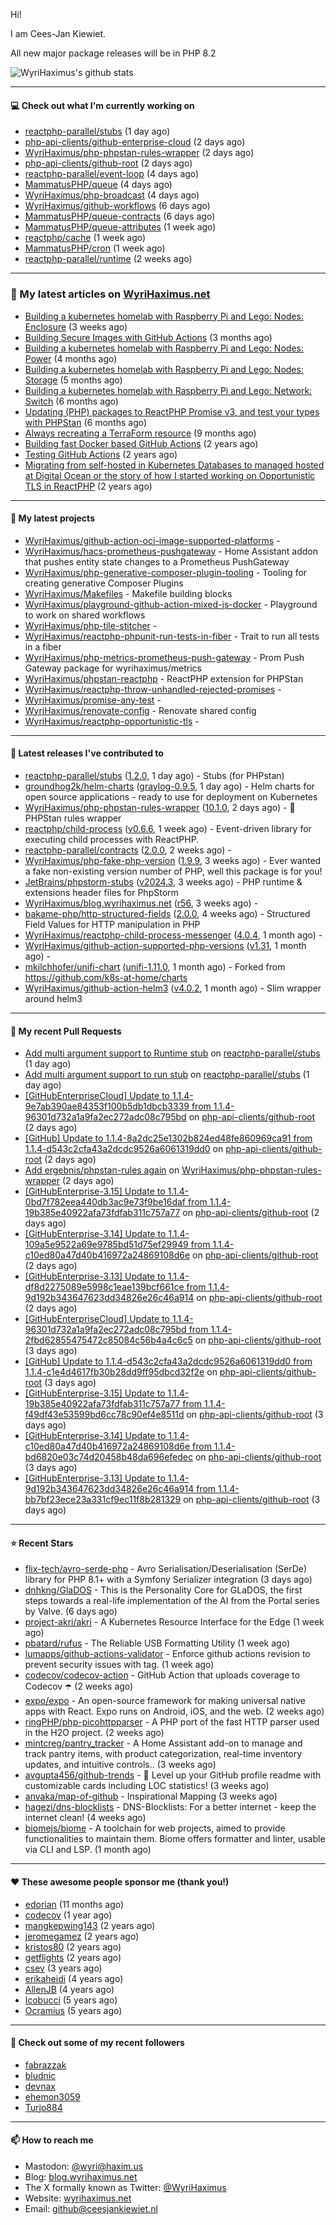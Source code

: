 Hi!

I am Cees-Jan Kiewiet.

All new major package releases will be in PHP 8.2

![WyriHaximus's github stats](https://github-readme-stats.vercel.app/api?username=WyriHaximus&show_icons=true)

---

#### 💻 Check out what I'm currently working on

- [reactphp-parallel/stubs](https://github.com/reactphp-parallel/stubs) (1 day ago)
- [php-api-clients/github-enterprise-cloud](https://github.com/php-api-clients/github-enterprise-cloud) (2 days ago)
- [WyriHaximus/php-phpstan-rules-wrapper](https://github.com/WyriHaximus/php-phpstan-rules-wrapper) (2 days ago)
- [php-api-clients/github-root](https://github.com/php-api-clients/github-root) (2 days ago)
- [reactphp-parallel/event-loop](https://github.com/reactphp-parallel/event-loop) (4 days ago)
- [MammatusPHP/queue](https://github.com/MammatusPHP/queue) (4 days ago)
- [WyriHaximus/php-broadcast](https://github.com/WyriHaximus/php-broadcast) (4 days ago)
- [WyriHaximus/github-workflows](https://github.com/WyriHaximus/github-workflows) (6 days ago)
- [MammatusPHP/queue-contracts](https://github.com/MammatusPHP/queue-contracts) (6 days ago)
- [MammatusPHP/queue-attributes](https://github.com/MammatusPHP/queue-attributes) (1 week ago)
- [reactphp/cache](https://github.com/reactphp/cache) (1 week ago)
- [MammatusPHP/cron](https://github.com/MammatusPHP/cron) (1 week ago)
- [reactphp-parallel/runtime](https://github.com/reactphp-parallel/runtime) (2 weeks ago)

---

### 📜 My latest articles on [WyriHaximus.net](https://blog.wyrihaximus.net/)

- [Building a kubernetes homelab with Raspberry Pi and Lego: Nodes: Enclosure](https://blog.wyrihaximus.net/2024/12/building-a-kubernetes-homelab-with-raspberry-pies-and-lego-nodes-enclosure/) (3 weeks ago)
- [Building Secure Images with GitHub Actions](https://blog.wyrihaximus.net/2024/10/building-secure-images-with-github-actions/) (3 months ago)
- [Building a kubernetes homelab with Raspberry Pi and Lego: Nodes: Power](https://blog.wyrihaximus.net/2024/09/building-a-kubernetes-homelab-with-raspberry-pies-and-lego-nodes-power/) (4 months ago)
- [Building a kubernetes homelab with Raspberry Pi and Lego: Nodes: Storage](https://blog.wyrihaximus.net/2024/08/building-a-kubernetes-homelab-with-raspberry-pies-and-lego-nodes-storage/) (5 months ago)
- [Building a kubernetes homelab with Raspberry Pi and Lego: Network: Switch](https://blog.wyrihaximus.net/2024/07/building-a-kubernetes-homelab-with-raspberry-pies-and-lego-network-switch/) (6 months ago)
- [Updating (PHP) packages to ReactPHP Promise v3, and test your types with PHPStan](https://blog.wyrihaximus.net/2024/06/updating-php-packages-to-reactphp-promise-v3--and-test-your-types-with-phpstan/) (6 months ago)
- [Always recreating a TerraForm resource](https://blog.wyrihaximus.net/2024/04/always-recreating-a-terraform-resource/) (9 months ago)
- [Building fast Docker based GitHub Actions](https://blog.wyrihaximus.net/2023/03/building-fast-docker-based-github-actions/) (2 years ago)
- [Testing GitHub Actions](https://blog.wyrihaximus.net/2023/03/testing-github-actions/) (2 years ago)
- [Migrating from self-hosted in Kubernetes Databases to managed hosted at Digital Ocean or the story of how I started working on Opportunistic TLS in ReactPHP](https://blog.wyrihaximus.net/2023/01/migrating-from-self-hosted-in-k8s-databases-to-managed-hosted-at-digital-ocean/) (2 years ago)

---

#### 🌱 My latest projects

- [WyriHaximus/github-action-oci-image-supported-platforms](https://github.com/WyriHaximus/github-action-oci-image-supported-platforms) - 
- [WyriHaximus/hacs-prometheus-pushgateway](https://github.com/WyriHaximus/hacs-prometheus-pushgateway) - Home Assistant addon that pushes entity state changes to a Prometheus PushGateway
- [WyriHaximus/php-generative-composer-plugin-tooling](https://github.com/WyriHaximus/php-generative-composer-plugin-tooling) - Tooling for creating generative Composer Plugins
- [WyriHaximus/Makefiles](https://github.com/WyriHaximus/Makefiles) - Makefile building blocks
- [WyriHaximus/playground-github-action-mixed-js-docker](https://github.com/WyriHaximus/playground-github-action-mixed-js-docker) - Playground to work on shared workflows
- [WyriHaximus/php-tile-stitcher](https://github.com/WyriHaximus/php-tile-stitcher) - 
- [WyriHaximus/reactphp-phpunit-run-tests-in-fiber](https://github.com/WyriHaximus/reactphp-phpunit-run-tests-in-fiber) - Trait to run all tests in a fiber
- [WyriHaximus/php-metrics-prometheus-push-gateway](https://github.com/WyriHaximus/php-metrics-prometheus-push-gateway) - Prom Push Gateway package for wyrihaximus/metrics
- [WyriHaximus/phpstan-reactphp](https://github.com/WyriHaximus/phpstan-reactphp) - ReactPHP extension for PHPStan
- [WyriHaximus/reactphp-throw-unhandled-rejected-promises](https://github.com/WyriHaximus/reactphp-throw-unhandled-rejected-promises) - 
- [WyriHaximus/promise-any-test](https://github.com/WyriHaximus/promise-any-test) - 
- [WyriHaximus/renovate-config](https://github.com/WyriHaximus/renovate-config) - Renovate shared config
- [WyriHaximus/reactphp-opportunistic-tls](https://github.com/WyriHaximus/reactphp-opportunistic-tls) - 

---

#### 🔭 Latest releases I've contributed to

- [reactphp-parallel/stubs](https://github.com/reactphp-parallel/stubs) ([1.2.0](https://github.com/reactphp-parallel/stubs/releases/tag/1.2.0), 1 day ago) - Stubs (for PHPstan)
- [groundhog2k/helm-charts](https://github.com/groundhog2k/helm-charts) ([graylog-0.9.5](https://github.com/groundhog2k/helm-charts/releases/tag/graylog-0.9.5), 1 day ago) - Helm charts for open source applications - ready to use for deployment on Kubernetes
- [WyriHaximus/php-phpstan-rules-wrapper](https://github.com/WyriHaximus/php-phpstan-rules-wrapper) ([10.1.0](https://github.com/WyriHaximus/php-phpstan-rules-wrapper/releases/tag/10.1.0), 2 days ago) - 🌯 PHPStan rules wrapper
- [reactphp/child-process](https://github.com/reactphp/child-process) ([v0.6.6](https://github.com/reactphp/child-process/releases/tag/v0.6.6), 1 week ago) - Event-driven library for executing child processes with ReactPHP.
- [reactphp-parallel/contracts](https://github.com/reactphp-parallel/contracts) ([2.0.0](https://github.com/reactphp-parallel/contracts/releases/tag/2.0.0), 2 weeks ago) - 
- [WyriHaximus/php-fake-php-version](https://github.com/WyriHaximus/php-fake-php-version) ([1.9.9](https://github.com/WyriHaximus/php-fake-php-version/releases/tag/1.9.9), 3 weeks ago) - Ever wanted a fake non-existing version number of PHP, well this package is for you!
- [JetBrains/phpstorm-stubs](https://github.com/JetBrains/phpstorm-stubs) ([v2024.3](https://github.com/JetBrains/phpstorm-stubs/releases/tag/v2024.3), 3 weeks ago) - PHP runtime &amp; extensions header files for PhpStorm
- [WyriHaximus/blog.wyrihaximus.net](https://github.com/WyriHaximus/blog.wyrihaximus.net) ([r56](https://github.com/WyriHaximus/blog.wyrihaximus.net/releases/tag/r56), 3 weeks ago) - 
- [bakame-php/http-structured-fields](https://github.com/bakame-php/http-structured-fields) ([2.0.0](https://github.com/bakame-php/http-structured-fields/releases/tag/2.0.0), 4 weeks ago) - Structured Field Values for HTTP manipulation in PHP
- [WyriHaximus/reactphp-child-process-messenger](https://github.com/WyriHaximus/reactphp-child-process-messenger) ([4.0.4](https://github.com/WyriHaximus/reactphp-child-process-messenger/releases/tag/4.0.4), 1 month ago) - 
- [WyriHaximus/github-action-supported-php-versions](https://github.com/WyriHaximus/github-action-supported-php-versions) ([v1.31](https://github.com/WyriHaximus/github-action-supported-php-versions/releases/tag/v1.31), 1 month ago) - 
- [mkilchhofer/unifi-chart](https://github.com/mkilchhofer/unifi-chart) ([unifi-1.11.0](https://github.com/mkilchhofer/unifi-chart/releases/tag/unifi-1.11.0), 1 month ago) - Forked from https://github.com/k8s-at-home/charts
- [WyriHaximus/github-action-helm3](https://github.com/WyriHaximus/github-action-helm3) ([v4.0.2](https://github.com/WyriHaximus/github-action-helm3/releases/tag/v4.0.2), 1 month ago) - Slim wrapper around helm3

---

#### 🔨 My recent Pull Requests

- [Add multi argument support to Runtime stub](https://github.com/reactphp-parallel/stubs/pull/9) on [reactphp-parallel/stubs](https://github.com/reactphp-parallel/stubs) (1 day ago)
- [Add multi argument support to run stub](https://github.com/reactphp-parallel/stubs/pull/8) on [reactphp-parallel/stubs](https://github.com/reactphp-parallel/stubs) (1 day ago)
- [[GitHubEnterpriseCloud] Update to 1.1.4-9e7ab390ae84353f100b5db1dbcb3339 from 1.1.4-96301d732a1a9fa2ec272adc08c795bd](https://github.com/php-api-clients/github-root/pull/1437) on [php-api-clients/github-root](https://github.com/php-api-clients/github-root) (2 days ago)
- [[GitHub] Update to 1.1.4-8a2dc25e1302b824ed48fe860969ca91 from 1.1.4-d543c2cfa43a2dcdc9526a6061319dd0](https://github.com/php-api-clients/github-root/pull/1436) on [php-api-clients/github-root](https://github.com/php-api-clients/github-root) (2 days ago)
- [Add ergebnis/phpstan-rules again](https://github.com/WyriHaximus/php-phpstan-rules-wrapper/pull/153) on [WyriHaximus/php-phpstan-rules-wrapper](https://github.com/WyriHaximus/php-phpstan-rules-wrapper) (2 days ago)
- [[GitHubEnterprise-3.15] Update to 1.1.4-0bd7f782eea440db3ac9e73f9be16daf from 1.1.4-19b385e40922afa73fdfab311c757a77](https://github.com/php-api-clients/github-root/pull/1435) on [php-api-clients/github-root](https://github.com/php-api-clients/github-root) (2 days ago)
- [[GitHubEnterprise-3.14] Update to 1.1.4-109a5e9522a69e9785bd51d75ef29949 from 1.1.4-c10ed80a47d40b416972a24869108d6e](https://github.com/php-api-clients/github-root/pull/1434) on [php-api-clients/github-root](https://github.com/php-api-clients/github-root) (2 days ago)
- [[GitHubEnterprise-3.13] Update to 1.1.4-df8d2275089e5998c1eae139bcf661ce from 1.1.4-9d192b343647623dd34826e26c46a914](https://github.com/php-api-clients/github-root/pull/1433) on [php-api-clients/github-root](https://github.com/php-api-clients/github-root) (2 days ago)
- [[GitHubEnterpriseCloud] Update to 1.1.4-96301d732a1a9fa2ec272adc08c795bd from 1.1.4-2fbd62855475472c85084c56b4a4c6c5](https://github.com/php-api-clients/github-root/pull/1432) on [php-api-clients/github-root](https://github.com/php-api-clients/github-root) (3 days ago)
- [[GitHub] Update to 1.1.4-d543c2cfa43a2dcdc9526a6061319dd0 from 1.1.4-c1e4d4617fb30b28dd9ff95dbcd32f2e](https://github.com/php-api-clients/github-root/pull/1431) on [php-api-clients/github-root](https://github.com/php-api-clients/github-root) (3 days ago)
- [[GitHubEnterprise-3.15] Update to 1.1.4-19b385e40922afa73fdfab311c757a77 from 1.1.4-f49df43e53599bd6cc78c90ef4e8511d](https://github.com/php-api-clients/github-root/pull/1430) on [php-api-clients/github-root](https://github.com/php-api-clients/github-root) (3 days ago)
- [[GitHubEnterprise-3.14] Update to 1.1.4-c10ed80a47d40b416972a24869108d6e from 1.1.4-bd6820e03c74d20458b48da696efedec](https://github.com/php-api-clients/github-root/pull/1429) on [php-api-clients/github-root](https://github.com/php-api-clients/github-root) (3 days ago)
- [[GitHubEnterprise-3.13] Update to 1.1.4-9d192b343647623dd34826e26c46a914 from 1.1.4-bb7bf23ece23a331cf9ec11f8b281329](https://github.com/php-api-clients/github-root/pull/1428) on [php-api-clients/github-root](https://github.com/php-api-clients/github-root) (3 days ago)

---

#### ⭐ Recent Stars

- [flix-tech/avro-serde-php](https://github.com/flix-tech/avro-serde-php) - Avro Serialisation/Deserialisation (SerDe) library for PHP 8.1&#43; with a Symfony Serializer integration (3 days ago)
- [dnhkng/GlaDOS](https://github.com/dnhkng/GlaDOS) - This is the Personality Core for GLaDOS, the first steps towards a real-life implementation of the AI from the Portal series by Valve. (6 days ago)
- [project-akri/akri](https://github.com/project-akri/akri) - A Kubernetes Resource Interface for the Edge (1 week ago)
- [pbatard/rufus](https://github.com/pbatard/rufus) - The Reliable USB Formatting Utility (1 week ago)
- [lumapps/github-actions-validator](https://github.com/lumapps/github-actions-validator) - Enforce github actions revision to prevent security issues with tag. (1 week ago)
- [codecov/codecov-action](https://github.com/codecov/codecov-action) - GitHub Action that uploads coverage to Codecov :open_umbrella:  (2 weeks ago)
- [expo/expo](https://github.com/expo/expo) - An open-source framework for making universal native apps with React. Expo runs on Android, iOS, and the web. (2 weeks ago)
- [ringPHP/php-picohttpparser](https://github.com/ringPHP/php-picohttpparser) - A PHP port of the fast HTTP parser used in the H2O project. (2 weeks ago)
- [mintcreg/pantry_tracker](https://github.com/mintcreg/pantry_tracker) - A Home Assistant add-on to manage and track pantry items, with product categorization, real-time inventory updates, and intuitive controls.. (3 weeks ago)
- [avgupta456/github-trends](https://github.com/avgupta456/github-trends) - 🚀 Level up your GitHub profile readme with customizable cards including LOC statistics! (3 weeks ago)
- [anvaka/map-of-github](https://github.com/anvaka/map-of-github) - Inspirational Mapping (3 weeks ago)
- [hagezi/dns-blocklists](https://github.com/hagezi/dns-blocklists) - DNS-Blocklists: For a better internet - keep the internet clean! (4 weeks ago)
- [biomejs/biome](https://github.com/biomejs/biome) - A toolchain for web projects, aimed to provide functionalities to maintain them. Biome offers formatter and linter, usable via CLI and LSP. (1 month ago)

---

#### ❤️ These awesome people sponsor me (thank you!)

- [edorian](https://github.com/edorian) (11 months ago)
- [codecov](https://github.com/codecov) (1 year ago)
- [mangkepwing143](https://github.com/mangkepwing143) (2 years ago)
- [jeromegamez](https://github.com/jeromegamez) (2 years ago)
- [kristos80](https://github.com/kristos80) (2 years ago)
- [getflights](https://github.com/getflights) (2 years ago)
- [csev](https://github.com/csev) (3 years ago)
- [erikaheidi](https://github.com/erikaheidi) (4 years ago)
- [AllenJB](https://github.com/AllenJB) (4 years ago)
- [lcobucci](https://github.com/lcobucci) (5 years ago)
- [Ocramius](https://github.com/Ocramius) (5 years ago)

---

#### 👯 Check out some of my recent followers

- [fabrazzak](https://github.com/fabrazzak)
- [bludnic](https://github.com/bludnic)
- [devnax](https://github.com/devnax)
- [ehemon3059](https://github.com/ehemon3059)
- [Turjo884](https://github.com/Turjo884)

---

#### 📫 How to reach me

- Mastodon: [@wyri@haxim.us](https://toot-toot.wyrihaxim.us/@wyri)
- Blog: [blog.wyrihaximus.net](https://blog.wyrihaximus.net/)
- The X formally known as Twitter: [@WyriHaximus](https://twitter.com/WyriHaximus)
- Website: [wyrihaximus.net](https://wyrihaximus.net/)
- Email: [github@ceesjankiewiet.nl](mailto:github@ceesjankiewiet.nl)
